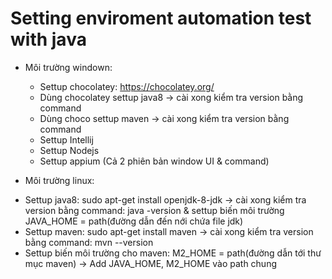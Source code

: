 # Setting enviroment automation test with java
* Môi trường windown:
  - Settup chocolatey: https://chocolatey.org/
  - Dùng chocolatey settup java8 -> cài xong kiểm tra version bằng command
  - Dùng choco settup maven -> cài xong kiểm tra version bằng command
  - Settup Intellij
  - Settup Nodejs
  - Settup appium 
  (Cả 2 phiên bản window UI & command)
 
 * Môi trường linux:
  - Settup java8: sudo apt-get install openjdk-8-jdk -> cài xong kiểm tra version bằng command: java -version & settup biến môi trường JAVA_HOME = path(đường dẫn đến nới chứa file jdk)
  - Settup maven: sudo apt-get install maven -> cài xong kiểm tra version bằng command: mvn --version
  - Settup biến môi trường cho maven: M2_HOME = path(đường dẫn tới thư mục maven)
  -> Add JAVA_HOME, M2_HOME vào path chung
  
  
